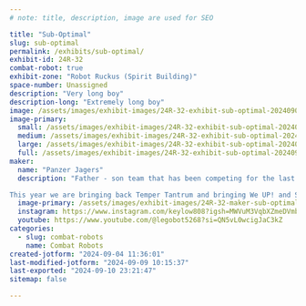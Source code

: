 ```yaml
---
# note: title, description, image are used for SEO

title: "Sub-Optimal"
slug: sub-optimal
permalink: /exhibits/sub-optimal/
exhibit-id: 24R-32
combat-robot: true
exhibit-zone: "Robot Ruckus (Spirit Building)"
space-number: Unassigned
description: "Very long boy"
description-long: "Extremely long boy"
image: /assets/images/exhibit-images/24R-32-exhibit-sub-optimal-20240902-135559-large.jpg
image-primary: 
  small: /assets/images/exhibit-images/24R-32-exhibit-sub-optimal-20240902-135559-small.jpg
  medium: /assets/images/exhibit-images/24R-32-exhibit-sub-optimal-20240902-135559-medium.jpg
  large: /assets/images/exhibit-images/24R-32-exhibit-sub-optimal-20240902-135559-large.jpg
  full: /assets/images/exhibit-images/24R-32-exhibit-sub-optimal-20240902-135559-full.jpg
maker: 
  name: "Panzer Jagers"
  description: "Father - son team that has been competing for the last 8 years

This year we are bringing back Temper Tantrum and bringing We UP! and Sub-Optimal for their Robot Ruckus debut."
  image-primary: /assets/images/exhibit-images/24R-32-maker-sub-optimal-89913546-765a-4888-87c0-65af3f5950dd-medium.png
  instagram: https://www.instagram.com/keylow808?igsh=MWVuM3VqbXZmeDVmbQ==
  youtube: https://www.youtube.com/@legobot5268?si=QN5vL0wcigJaC3kZ
categories: 
  - slug: combat-robots
    name: Combat Robots
created-jotform: "2024-09-04 11:36:01"
last-modified-jotform: "2024-09-09 10:15:37"
last-exported: "2024-09-10 23:21:47"
sitemap: false

---
```

